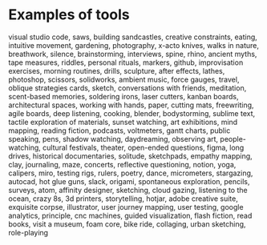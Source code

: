 # Examples of tools

visual studio code, saws, building sandcastles, creative constraints, eating, intuitive movement, gardening, photography, x-acto knives, walks in nature, breathwork, silence, brainstorming, interviews, spine, rhino, ancient myths, tape measures, riddles, personal rituals, markers, github, improvisation exercises, morning routines, drills, sculpture, after effects, lathes, photoshop, scissors, solidworks, ambient music, force gauges, travel, oblique strategies cards, sketch, conversations with friends, meditation, scent-based memories, soldering irons, laser cutters, kanban boards, architectural spaces, working with hands, paper, cutting mats, freewriting, agile boards, deep listening, cooking, blender, bodystorming, sublime text, tactile exploration of materials, sunset watching, art exhibitions, mind mapping, reading fiction, podcasts, voltmeters, gantt charts, public speaking, pens, shadow watching, daydreaming, observing art, people-watching, cultural festivals, theater, open-ended questions, figma, long drives, historical documentaries, solitude, sketchpads, empathy mapping, clay, journaling, maze, concerts, reflective questioning, notion, yoga, calipers, miro, testing rigs, rulers, poetry, dance, micrometers, stargazing, autocad, hot glue guns, slack, origami, spontaneous exploration, pencils, surveys, atom, affinity designer, sketching, cloud gazing, listening to the ocean, crazy 8s, 3d printers, storytelling, hotjar, adobe creative suite, exquisite corpse, illustrator, user journey mapping, user testing, google analytics, principle, cnc machines, guided visualization, flash fiction, read books, visit a museum, foam core, bike ride, collaging, urban sketching, role-playing
